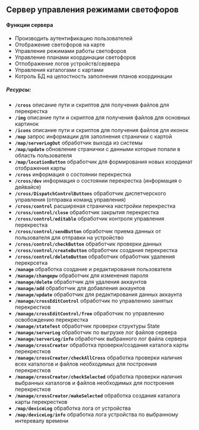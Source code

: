 ## Сервер управления режимами светофоров
#### Функции сервера
+ Производить аутентификацию пользователей
+ Отображение светофоров на карте
+ Управление режимами работы светофоров
+ Управление планами координации светофоров
+ Отпображение логов устройств/сервера
+ Управления каталогами с картами
+ Котроль БД на целостность заполнения планов координации


##### Ресурсы:
  + **`/cross`** описание пути и скриптов для получения файлов для перекрестка
  + **`/img`** описание пути и скриптов для получения файлов для основных картинок
  + **`/icons`** описание пути и скриптов для получения файлов для иконок
  + **`/map`** запрос информации для заполнения странички с картой
  + **`/map/serverLogOut`** обработчик выхода из системы
  + **`/map/update`** обновление странички с данными которые попали в область пользователя
  + **`/map/locationButton`** обработчик для формирования новых координат отображения карты
  + **`/cross`** информация о состоянии перекрестка
  + **`/cross/dev`** информация о состоянии перекрестка (информация о дейвайсе)
  + **`/cross/DispatchControlButtons`** обработчик диспетчерского управления (отправка команд управления)
  + **`/cross/control`** расширеная страничка настройки перекрестка
  + **`/cross/control/close`** обработчик закрытия перекрестка
  + **`/cross/control/editable`** обработчик контроля управления перекрестка
  + **`/cross/control/sendButton`** обработчик приема данных от пользователя для отправки на устройство
  + **`/cross/control/checkButton`** обработчик проверки данных
  + **`/cross/control/createButton`** обработчик создания перекрестка
  + **`/cross/control/deleteButton`** обработчик обработчик удаления перекрсетка
  + **`/manage`** обработка создание и редактирования пользователя
  + **`/manage/changepw`** обработчик для изменения пароля
  + **`/manage/delete`** обработчик для удаления аккаунтов
  + **`/manage/add`** обработчик для добавления аккаунтов
  + **`/manage/update`** обработчик для редактирования данных аккаунта
  + **`/manage/crossEditControl`** обработчик по управлению занятых перекрестков
  + **`/manage/crossEditControl/free`** обработчик по управлению освобождению перекрестка
  + **`/manage/stateTest`** обработчик проверки структуры State
  + **`/manage/serverLog`** обработчик по выгрузке лог файлов сервера
  + **`/manage/serverLog/info`** обработчик выбранного лог файла сервера
  + **`/manage/crossCreator`** обработка проверки/создания каталога карты перекрестков
  + **`/manage/crossCreator/checkAllCross`** обработка проверки наличия всех каталогов и файлов необходимых для построения перекрестков
  + **`/manage/crossCreator/checkSelected`** обработка проверки наличия выбранных каталогов и файлов необходимых для построения перекрестков
  + **`/manage/crossCreator/makeSelected`** обработка создания каталога карты перекрестков
  + **`/map/deviceLog`** обработка лога от устройства
  + **`/map/deviceLog/info`** обработка лога устройства по выбранному интеревалу времени
